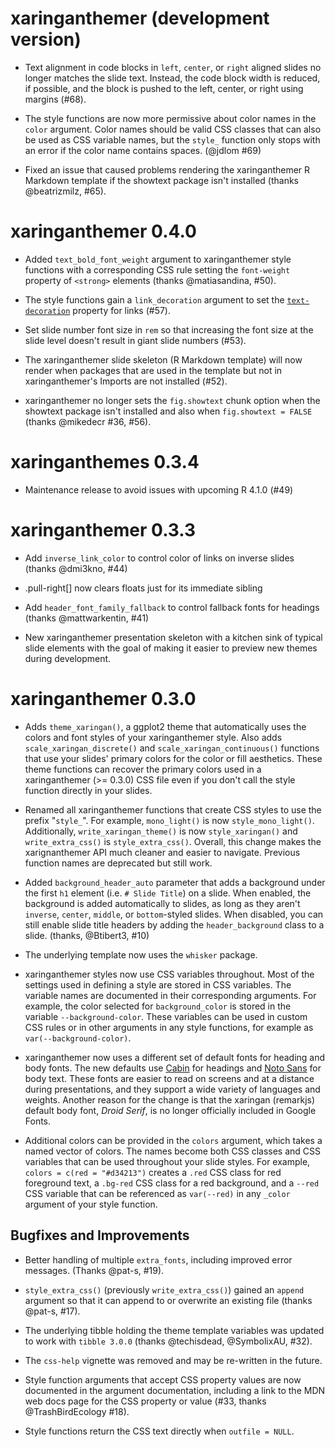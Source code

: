 <!-- NEWS.md is maintained by https://cynkra.github.io/fledge, do not edit -->

# xaringanthemer (development version)

* Text alignment in code blocks in `left`, `center`, or `right` aligned slides 
  no longer matches the slide text. Instead, the code block width is reduced,
  if possible, and the block is pushed to the left, center, or right using
  margins (#68).
  
* The style functions are now more permissive about color names in the `color`
  argument. Color names should be valid CSS classes that can also be used as CSS
  variable names, but the `style_` function only stops with an error if the
  color name contains spaces. (@jdlom #69)
  
* Fixed an issue that caused problems rendering the xaringanthemer R Markdown
  template if the showtext package isn't installed (thanks @beatrizmilz, #65).

# xaringanthemer 0.4.0

* Added `text_bold_font_weight` argument to xaringanthemer style functions with
  a corresponding CSS rule setting the `font-weight` property of `<strong>`
  elements (thanks @matiasandina, #50).
 
* The style functions gain a `link_decoration` argument to set the
  [`text-decoration`](https://developer.mozilla.org/en-US/docs/Web/CSS/text-decoration)
  property for links (#57).
  
* Set slide number font size in `rem` so that increasing the font size at the
  slide level doesn't result in giant slide numbers (#53).

* The xaringanthemer slide skeleton (R Markdown template) will now render when
  packages that are used in the template but not in xaringanthemer's Imports are
  not installed (#52).
  
* xaringanthemer no longer sets the `fig.showtext` chunk option when the
  showtext package isn't installed and also when `fig.showtext = FALSE` 
  (thanks @mikedecr #36, #56).

# xaringanthemes 0.3.4

* Maintenance release to avoid issues with upcoming R 4.1.0 (#49)

# xaringanthemer 0.3.3

* Add `inverse_link_color` to control color of links on inverse slides
  (thanks @dmi3kno, #44)

* .pull-right[] now clears floats just for its immediate sibling

* Add `header_font_family_fallback` to control fallback fonts for headings
  (thanks @mattwarkentin, #41)
  
* New xaringanthemer presentation skeleton with a kitchen sink of typical
  slide elements with the goal of making it easier to preview new themes
  during development.

# xaringanthemer 0.3.0

* Adds `theme_xaringan()`, a ggplot2 theme that automatically uses the colors
  and font styles of your xaringanthemer style. Also adds 
  `scale_xaringan_discrete()` and `scale_xaringan_continuous()` functions that 
  use your slides' primary colors for the color or fill aesthetics. These theme
  functions can recover the primary colors used in a xaringanthemer (>= 0.3.0)
  CSS file even if you don't call the style function directly in your slides.

* Renamed all xaringanthemer functions that create CSS styles to use the
  prefix "`style_`". For example, `mono_light()` is now `style_mono_light()`.
  Additionally, `write_xaringan_theme()` is now `style_xaringan()` and
  `write_extra_css()` is `style_extra_css()`. Overall, this change makes the
  xarignanthemer API much cleaner and easier to navigate. Previous function
  names are deprecated but still work.

* Added `background_header_auto` parameter that adds a background under the
  first `h1` element (i.e. `# Slide Title`) on a slide. When enabled, the
  background is added automatically to slides, as long as they aren't
  `inverse`, `center`, `middle`, or `bottom`-styled slides. When disabled,
  you can still enable slide title headers by adding the `header_background`
  class to a slide. (thanks, @Btibert3, #10)
  
* The underlying template now uses the `whisker` package.

* xaringanthemer styles now use CSS variables throughout. Most of the settings 
  used in defining a style are stored in CSS variables. The variable names are
  documented in their corresponding arguments. For example, the color selected
  for `background_color` is stored in the variable `--background-color`. These
  variables can be used in custom CSS rules or in other arguments in any style
  functions, for example as `var(--background-color)`.

* xaringanthemer now uses a different set of default fonts for heading and body
  fonts. The new defaults use [Cabin](https://fonts.google.com/specimen/Cabin)
  for headings and [Noto Sans](https://fonts.google.com/specimen/Noto+Sans) for
  body text. These fonts are easier to read on screens and at a distance during
  presentations, and they support a wide variety of languages and weights. 
  Another reason for the change is that the xaringan (remarkjs) default body 
  font, _Droid Serif_, is no longer officially included in Google Fonts.
  
* Additional colors can be provided in the `colors` argument, which takes a
  named vector of colors. The names become both CSS classes and CSS variables
  that can be used throughout your slide styles. For example,
  `colors = c(red = "#d34213")` creates a `.red` CSS class for red foreground 
  text, a `.bg-red` CSS class for a red background, and a `--red` CSS variable
  that can be referenced as `var(--red)` in any `_color` argument of your style
  function.


## Bugfixes and Improvements

* Better handling of multiple `extra_fonts`, including improved error messages.
  (Thanks @pat-s, #19).
  
* `style_extra_css()` (previously `write_extra_css()`) gained an `append`
  argument so that it can append to or overwrite an existing file (thanks @pat-s, #17).

* The underlying tibble holding the theme template variables was updated to 
  work with `tibble 3.0.0` (thanks @techisdead, @SymbolixAU, #32).
  
* The `css-help` vignette was removed and may be re-written in the future.

* Style function arguments that accept CSS property values are now documented in
  the argument documentation, including a link to the MDN web docs page for the
  CSS property or value (#33, thanks @TrashBirdEcology #18).

* Style functions return the CSS text directly when `outfile = NULL`.
